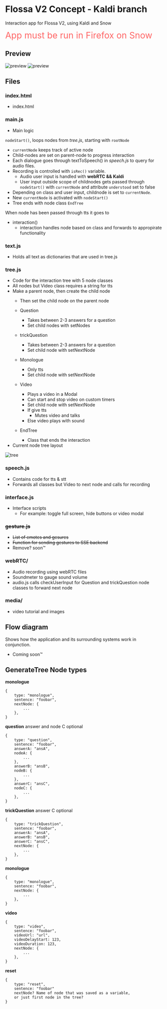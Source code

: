 # Flossa V2 Concept - Kaldi branch
Interaction app for Flossa V2, using Kaldi and Snow

<span style="font-size:2em; color:#FF6666"> App must be run in Firefox on Snow</span>

## Preview

![preview](./media/readme/question.png)
![preview](./media/readme/talking.png)


## Files

### index.html
- index.html

### main.js
- Main logic

`nodeStart()`, loops nodes from *tree.js*, starting with `rootNode`

-   `currentNode` keeps track of active node
-   Child-nodes are set on parent-node to progress interaction
-   Each dialogue goes through textToSpeech() in *speech.js* to query for audio files.
-   Recording is controlled with `isRec()` variable.
    - Audio user input is handled with **webRTC && Kaldi**
    - User input outside scope of childnodes gets passed through `nodeStart()` with `currentNode` and attribute `understood` set to false
-   Depending on class and user input, childnode is set to `currentNode`.
-   New `currentNode` is activated with `nodeStart()`
-   Tree ends with node class `EndTree`

When node has been passed through tts it goes to
- interaction()
  - interaction handles node based on class and forwards to appropirate functionality


### text.js
- Holds all text as dictionaries that are used in tree.js
### tree.js
- Code for the interaction tree with 5 node classes
- All nodes but Video class requires a string for tts
- Make a parent node, then create the child node
  - Then set the child node on the parent node

  - Question
    - Takes between 2-3 answers for a question
    - Set child nodes with setNodes
  - trickQuestion
    - Takes between 2-3 answers for a question
    - Set child node with setNextNode
  - Monologue
    - Only tts
    - Set child node with setNextNode
  - Video
    - Plays a video in a Modal
    - Can start and stop video on custom timers
    - Set child node with setNextNode
    - If give tts
      - Mutes video and talks
    - Else video plays with sound
  - EndTree
    - Class that ends the interaction
- Current node tree layout

![tree](./media/readme/tree-flow.png)
### speech.js
- Contains code for tts & stt
- Forwards all classes but Video to next node and calls for recording
### interface.js
- Interface scripts
  - For example: toggle full screen, hide buttons or video modal
### ~~gesture.js~~
- ~~List of emotes and gesures~~
- ~~Function for sending gestures to SSE backend~~
- Remove? soon&trade;
### webRTC/
- Audio recording using webRTC files
- Soundmeter to gauge sound volume
- audio.js calls checkUserInput for Question and trickQuestion node classes to forward next node
### media/
- video tutorial and images
## Flow diagram
Shows how the application and its surrounding systems work in conjunction.
- Coming soon&trade;

## GenerateTree Node types
**monologue**
```
{
	type: "monologue",
	sentence: "foobar",
	nextNode: {
		...
	},
}
```
**question**
answer and node C optional
```
{
	type: "question",
	sentence: "foobar",
	answerA: "ansA",
	nodeA: {
		...
	},
	answerB: "ansB",
	nodeB: {
		...
	},
	answerC: "ansC",
	nodeC: {
		...
	},
}
```
**trickQuestion**
answer C optional
```
{
	type: "trickQuestion",
	sentence: "foobar",
	answerA: "ansA",
	answerB: "ansB",
	answerC: "ansC",
	nextNode: {
		...
	},
}
```
**monologue**
```
{
	type: "monologue",
	sentence: "foobar",
	nextNode: {
		...
	},
}
```
**video**
```
{
	type: "video",
	sentence: "foobar",
	videoUrl: "url",
	videoDelayStart: 123,
	videoDuration: 123,
	nextNode: {
		...
	},
}
```
**reset**
```
{
	type: "reset",
	sentence: "foobar"
	nextNode? Name of node that was saved as a variable,
	or just first node in the tree?
}
```
